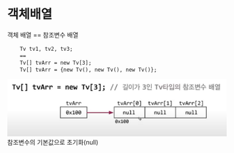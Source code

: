 # 객체배열
객체 배열 == 참조변수 배열

        Tv tv1, tv2, tv3;
        ==
        Tv[] tvArr = new Tv[3];
        Tv[] tvArr = {new Tv(), new Tv(), new Tv()};        

![img_2.png](img_2.png)
참조변수의 기본값으로 초기화(null)
